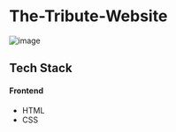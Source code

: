 # The-Tribute-Website
![image](https://github.com/rafiqurrehman/The-Tribute-Website/assets/66937007/f215d965-eb93-40fd-aa3f-773020849140)
## Tech Stack
#### Frontend
- HTML
- CSS
 

